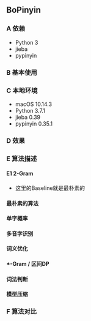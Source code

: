 ## BoPinyin

### A 依赖

- Python 3
- jieba
- pypinyin

### B 基本使用

### C 本地环境

- macOS 10.14.3
- Python 3.7.1
- jieba 0.39
- pypinyin 0.35.1

### D 效果

### E 算法描述

#### E1 2-Gram

- 这里的Baseline就是最朴素的

#### 最朴素的算法

#### 单字概率

#### 多音字识别

#### 词义优化

#### *-Gram / 区间DP

#### 词法判断

#### 模型压缩

### F 算法对比